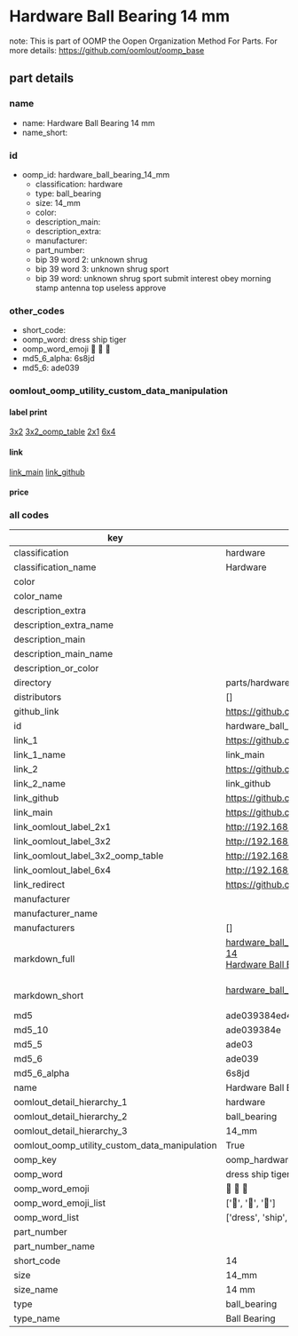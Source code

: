 # Hardware Ball Bearing 14 mm  

note: This is part of OOMP the Oopen Organization Method For Parts. For more details: https://github.com/oomlout/oomp_base

##  part details
  







### name
* name: Hardware Ball Bearing 14 mm
* name_short: 
### id
* oomp_id: hardware_ball_bearing_14_mm
  * classification: hardware
  * type: ball_bearing
  * size: 14_mm
  * color: 
  * description_main: 
  * description_extra: 
  * manufacturer: 
  * part_number: 
  * bip 39 word 2: unknown shrug
  * bip 39 word 3: unknown shrug sport
  * bip 39 word: unknown shrug sport submit interest obey morning stamp antenna top useless approve

### other_codes
* short_code: 
* oomp_word: dress ship tiger
* oomp_word_emoji :dress: :ship: :tiger:
* md5_6_alpha: 6s8jd
* md5_6: ade039






### oomlout_oomp_utility_custom_data_manipulation
#### label print
[3x2](http://192.168.1.245:1112/?label=oomp%206s8jd)
[3x2_oomp_table](http://192.168.1.108:1112/?label=oomp%206s8jd)
[2x1](http://192.168.1.242:1112/?label=oomp%206s8jd)
[6x4](http://192.168.1.55:1112/?label=oomp%206s8jd)    

#### link

[link_main](https://github.com/oomlout/oomlout_oomp_version_1_messy/tree/main/parts/hardware_ball_bearing_14_mm) [link_github](https://github.com/oomlout/oomlout_oomp_version_1_messy/tree/main/parts/hardware_ball_bearing_14_mm)                             

#### price







### all codes 
| key | value |  
| --- | --- |  
| classification | hardware |  
| classification_name | Hardware |  
| color |  |  
| color_name |  |  
| description_extra |  |  
| description_extra_name |  |  
| description_main |  |  
| description_main_name |  |  
| description_or_color |   |  
| directory | parts/hardware_ball_bearing_14_mm |  
| distributors | [] |  
| github_link | https://github.com/oomlout/oomlout_oomp_part_src/tree/main/parts/hardware_ball_bearing_14_mm |  
| id | hardware_ball_bearing_14_mm |  
| link_1 | https://github.com/oomlout/oomlout_oomp_version_1_messy/tree/main/parts/hardware_ball_bearing_14_mm |  
| link_1_name | link_main |  
| link_2 | https://github.com/oomlout/oomlout_oomp_version_1_messy/tree/main/parts/hardware_ball_bearing_14_mm |  
| link_2_name | link_github |  
| link_github | https://github.com/oomlout/oomlout_oomp_version_1_messy/tree/main/parts/hardware_ball_bearing_14_mm |  
| link_main | https://github.com/oomlout/oomlout_oomp_version_1_messy/tree/main/parts/hardware_ball_bearing_14_mm |  
| link_oomlout_label_2x1 | http://192.168.1.242:1112/?label=oomp%206s8jd |  
| link_oomlout_label_3x2 | http://192.168.1.245:1112/?label=oomp%206s8jd |  
| link_oomlout_label_3x2_oomp_table | http://192.168.1.108:1112/?label=oomp%206s8jd |  
| link_oomlout_label_6x4 | http://192.168.1.55:1112/?label=oomp%206s8jd |  
| link_redirect | https://github.com/oomlout/oomlout_oomp_version_1_messy/tree/main/parts/hardware_ball_bearing_14_mm |  
| manufacturer |  |  
| manufacturer_name |  |  
| manufacturers | [] |  
| markdown_full | [hardware_ball_bearing_14_mm](none)<br>[14](none)<br>[Hardware Ball Bearing 14 Mm](none)<br><br> |  
| markdown_short | [hardware_ball_bearing_14_mm](none)<br><br> |  
| md5 | ade039384ed471fe5fbadd81a571d76f |  
| md5_10 | ade039384e |  
| md5_5 | ade03 |  
| md5_6 | ade039 |  
| md5_6_alpha | 6s8jd |  
| name | Hardware Ball Bearing 14 mm |  
| oomlout_detail_hierarchy_1 | hardware |  
| oomlout_detail_hierarchy_2 | ball_bearing |  
| oomlout_detail_hierarchy_3 | 14_mm |  
| oomlout_oomp_utility_custom_data_manipulation | True |  
| oomp_key | oomp_hardware_ball_bearing_14_mm |  
| oomp_word | dress ship tiger |  
| oomp_word_emoji | :dress: :ship: :tiger: |  
| oomp_word_emoji_list | [':dress:', ':ship:', ':tiger:'] |  
| oomp_word_list | ['dress', 'ship', 'tiger'] |  
| part_number |  |  
| part_number_name |  |  
| short_code | 14 |  
| size | 14_mm |  
| size_name | 14 mm |  
| type | ball_bearing |  
| type_name | Ball Bearing |  
